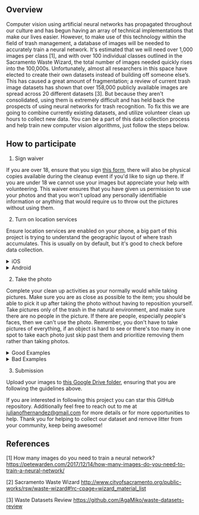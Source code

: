 ## Overview

Computer vision using artificial neural networks has propagated throughout our culture and has begun having an array of technical implementations that make our lives easier. However, to make use of this technology within the field of trash management, a database of images will be needed to accurately train a neural network. It's estimated that we will need over 1,000 images per class [1], and with over 100 individual classes outlined in the Sacramento Waste Wizard, the total number of images needed quickly rises into the 100,000s. Unfortunately, almost all researchers in this space have elected to create their own datasets instead of building off someone else’s. This has caused a great amount of fragmentation; a review of current trash image datasets has shown that over 158,000 publicly available images are spread across 20 different datasets [3]. But because they aren't consolidated, using them is extremely difficult and has held back the prospects of using neural networks for trash recognition. To fix this we are going to combine currently existing datasets, and utilize volunteer clean up hours to collect new data. You can be a part of this data collection process and help train new computer vision algorithms, just follow the steps below.

## How to participate

1. Sign waiver

If you are over 18, ensure that you sign [this form](https://docs.google.com/forms/d/e/1FAIpQLSdCMGCegU_LGRD8PWMNdHLlymxKUoUU8md7ebfKLOxcx2ySaw/viewform?usp=sf_link), there will also be physical copies available during the cleanup event if you'd like to sign up there. If you are under 18 we cannot use your images but appreciate your help with volunteering. This waiver ensures that you have given us permission to use your photos and that you won't upload any personally identifiable information or anything that would require us to throw out the pictures without using them.

2. Turn on location services

Ensure location services are enabled on your phone, a big part of this project is trying to understand the geographic layout of where trash accumulates. This is usually on by default, but it's good to check before data collection.

<details><summary>iOS</summary>
  
  ![image](https://user-images.githubusercontent.com/39971693/201779532-020a6154-f9e7-4caa-b25f-64c4d0ff536d.png)
</details>

<details><summary>Android</summary>
  
  [More Android devices](https://support.google.com/photos/answer/9921876?hl=en)
  
![image](https://user-images.githubusercontent.com/39971693/201780171-f964895f-cb20-47e7-a5f7-9c33093a5b01.png)

</details>

2. Take the photo

Complete your clean up activities as your normally would while taking pictures. Make sure you are as close as possible to the item; you should be able to pick it up after taking the photo without having to reposition yourself. Take pictures only of the trash in the natural environment, and make sure there are no people in the picture. If there are people, especially people's faces, then we can't use the photo. Remember, you don't have to take pictures of everything, if an object is hard to see or there's too many in one spot to take each photo just skip past them and prioritize removing them rather than taking photos.

<details><summary>Good Examples</summary>
  
  ![image](https://user-images.githubusercontent.com/39971693/201993877-8a6ca798-def2-4bf1-a90c-a235e074d00c.png)
  
  ![image](https://user-images.githubusercontent.com/39971693/201993910-38be498e-ad04-43cd-aacd-438affc75640.png)
  
</details>

<details><summary>Bad Examples</summary>
  
  ![image](https://user-images.githubusercontent.com/39971693/201993623-acc6e066-01a2-41ca-acb8-6c68a1b85cb8.png)
  
  ![image](https://user-images.githubusercontent.com/39971693/201993760-a5fcb362-5035-4bc4-ab29-07eaa472a8e3.png)
  
  ![image](https://user-images.githubusercontent.com/39971693/201993820-9eff6af6-e273-460a-80c7-a4ddb4c39c74.png)

</details>


3. Submission

Upload your images to [this Google Drive folder](https://drive.google.com/drive/folders/1EbfJxHWg2oZslDjLVXYaTJ5rq1mIWdNM?usp=sharing), ensuring that you are following the guidelines above. 


If you are interested in following this project you can star this GitHub repository. Additionally feel free to reach out to me at julianofhernandez@gmail.com for more details or for more opportunities to help. Thank you for helping to collect our dataset and remove litter from your community, keep being awesome!


## References

[1] How many images do you need to train a neural network? https://petewarden.com/2017/12/14/how-many-images-do-you-need-to-train-a-neural-network/

[2] Sacramento Waste Wizard http://www.cityofsacramento.org/public-works/rsw/waste-wizard#!rc-cpage=wizard_material_list

[3] Waste Datasets Review https://github.com/AgaMiko/waste-datasets-review
